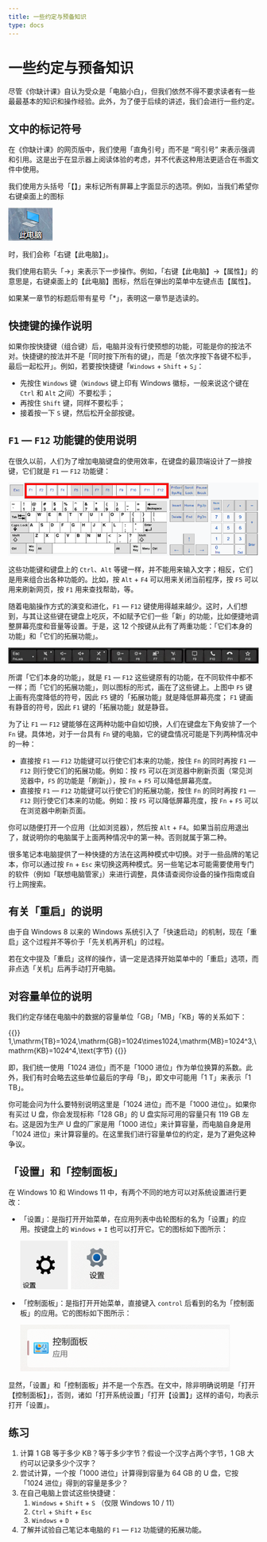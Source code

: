 ```yaml
---
title: 一些约定与预备知识
type: docs
---
```


# 一些约定与预备知识


尽管《你缺计课》自认为受众是「电脑小白」，但我们依然不得不要求读者有一些最最基本的知识和操作经验。此外，为了便于后续的讲述，我们会进行一些约定。

## 文中的标记符号

在《你缺计课》的网页版中，我们使用「直角引号」而不是 “弯引号” 来表示强调和引用。这是出于在显示器上阅读体验的考虑，并不代表这种用法更适合在书面文件中使用。

我们使用方头括号「【】」来标记所有屏幕上字面显示的选项。例如，当我们希望你右键桌面上的图标

![桌面上的「此电脑」图标](first-things-first/This_PC.png#center)

时，我们会称「右键【此电脑】」。

我们使用右箭头「→」来表示下一步操作。例如，「右键【此电脑】→【属性】」的意思是，右键桌面上的【此电脑】图标，然后在弹出的菜单中左键点击【属性】。

如果某一章节的标题后带有星号「*」，表明这一章节是选读的。

## 快捷键的操作说明

如果你按快捷键（组合键）后，电脑并没有行使预想的功能，可能是你的按法不对。快捷键的按法并不是「同时按下所有的键」，而是「依次序按下各键不松手，最后一起松开」。例如，若要按快捷键「`Windows` + `Shift` + `S`」：

- 先按住 `Windows` 键（`Windows` 键上印有 Windows 徽标，一般来说这个键在 `Ctrl` 和 `Alt` 之间）不要松手；
- 再按住 `Shift` 键，同样不要松手；
- 接着按一下 `S` 键，然后松开全部按键。

## `F1` — `F12` 功能键的使用说明

在很久以前，人们为了增加电脑键盘的使用效率，在键盘的最顶端设计了一排按键，它们就是 `F1` — `F12` 功能键：

![键盘上的 F1—F12 功能键](first-things-first/F1_to_F12_keys.png#center)

这些功能键和键盘上的 `Ctrl`、`Alt` 等键一样，并不能用来输入文字；相反，它们是用来组合出各种功能的。比如，按 `Alt` + `F4` 可以用来关闭当前程序，按 `F5` 可以用来刷新网页，按 `F1` 用来查找帮助，等。

随着电脑操作方式的演变和进化，`F1` — `F12` 键使用得越来越少。这时，人们想到，与其让这些键在键盘上吃灰，不如赋予它们一些「新」的功能，比如便捷地调整屏幕亮度和音量等设置。于是，这 12 个按键从此有了两重功能：「它们本身的功能」和「它们的拓展功能」。

![带有额外功能的 F1—F12 功能键](first-things-first/F1_to_F12_keys_with_extra_functions.png#center)

所谓「它们本身的功能」，就是 `F1` — `F12` 这些键原有的功能，在不同软件中都不一样；而「它们的拓展功能」，则以图标的形式，画在了这些键上。上图中 `F5` 键上画有亮度降低的符号，因此 `F5` 键的「拓展功能」就是降低屏幕亮度； `F1` 键画有静音的符号，因此 `F1` 键的「拓展功能」就是静音。

为了让 `F1` — `F12` 键能够在这两种功能中自如切换，人们在键盘左下角安排了一个 `Fn` 键。具体地，对于一台具有 `Fn` 键的电脑，它的键盘情况可能是下列两种情况中的一种：

- 直接按 `F1` — `F12` 功能键可以行使它们本来的功能，按住 `Fn` 的同时再按 `F1` — `F12` 则行使它们的拓展功能。例如：按 `F5` 可以在浏览器中刷新页面（常见浏览器中，`F5` 的功能是「刷新」），按 `Fn` + `F5` 可以降低屏幕亮度。
- 直接按 `F1` — `F12` 功能键可以行使它们的拓展功能，按住 `Fn` 的同时再按 `F1` — `F12` 则行使它们本来的功能。例如：按 `F5` 可以降低屏幕亮度，按 `Fn` + `F5` 可以在浏览器中刷新页面。

你可以随便打开一个应用（比如浏览器），然后按 `Alt` + `F4`。如果当前应用退出了，就说明你的电脑属于上面两种情况中的第一种。否则就属于第二种。

很多笔记本电脑提供了一种快捷的方法在这两种模式中切换。对于一些品牌的笔记本，你可以通过按 `Fn` + `Esc` 来切换这两种模式。另一些笔记本可能需要使用专门的软件（例如「联想电脑管家」）来进行调整，具体请查阅你设备的操作指南或自行上网搜索。

## 有关「重启」的说明

由于自 Windows 8 以来的 Windows 系统引入了「快速启动」的机制，现在「重启」这个过程并不等价于「先关机再开机」的过程。

若在文中提及「重启」这样的操作，请一定是选择开始菜单中的「重启」选项，而非点选「关机」后再手动打开电脑。

## 对容量单位的说明

我们约定存储在电脑中的数据的容量单位「GB」「MB」「KB」等的关系如下：

{{<katex display=true class="optional">}}
1\,\mathrm{TB}=1024\,\mathrm{GB}=1024\times1024\,\mathrm{MB}=1024^3\,\mathrm{KB}=1024^4\,\text{字节}
{{</katex>}}

即，我们统一使用「1024 进位」而不是「1000 进位」作为单位换算的系数。此外，我们有时会略去这些单位最后的字母「B」，即文中可能用「1 T」来表示「1 TB」。

你可能会问为什么要特别说明这里是「1024 进位」而不是「1000 进位」。如果你有买过 U 盘，你会发现标称「128 GB」的 U 盘实际可用的容量只有 119 GB 左右。这是因为生产 U 盘的厂家是用「1000 进位」来计算容量，而电脑自身是用「1024 进位」来计算容量的。在这里我们进行容量单位的约定，是为了避免这种争议。

## 「设置」和「控制面板」

在 Windows 10 和 Windows 11 中，有两个不同的地方可以对系统设置进行更改：

- 「设置」：是指打开开始菜单，在应用列表中齿轮图标的名为「设置」的应用。按键盘上的 `Windows` + `I` 也可以打开它。它的图标如下图所示：
    
    ![设置](first-things-first/Settings.png#center)
    
- 「控制面板」：是指打开开始菜单，直接键入 `control` 后看到的名为「控制面板」的应用。它的图标如下图所示：
    
    ![控制面板](first-things-first/Control_Panel.png#center)

显然，「设置」和「控制面板」并不是一个东西。在文中，除非明确说明是「打开【控制面板】」，否则，诸如「打开系统设置」「打开【设置】」这样的语句，均表示打开「设置」。

## 练习

1. 计算 1 GB 等于多少 KB？等于多少字节？假设一个汉字占两个字节，1 GB 大约可以记录多少个汉字？
2. 尝试计算，一个按「1000 进位」计算得到容量为 64 GB 的 U 盘，它按「1024 进位」得到的容量是多少？
3. 在自己电脑上尝试这些快捷键：
    1. `Windows` + `Shift` + `S` （仅限 Windows 10 / 11）  
    2. `Ctrl` + `Shift` + `Esc`   
    3. `Windows` + `D`   
4. 了解并试验自己笔记本电脑的 `F1` — `F12` 功能键的拓展功能。